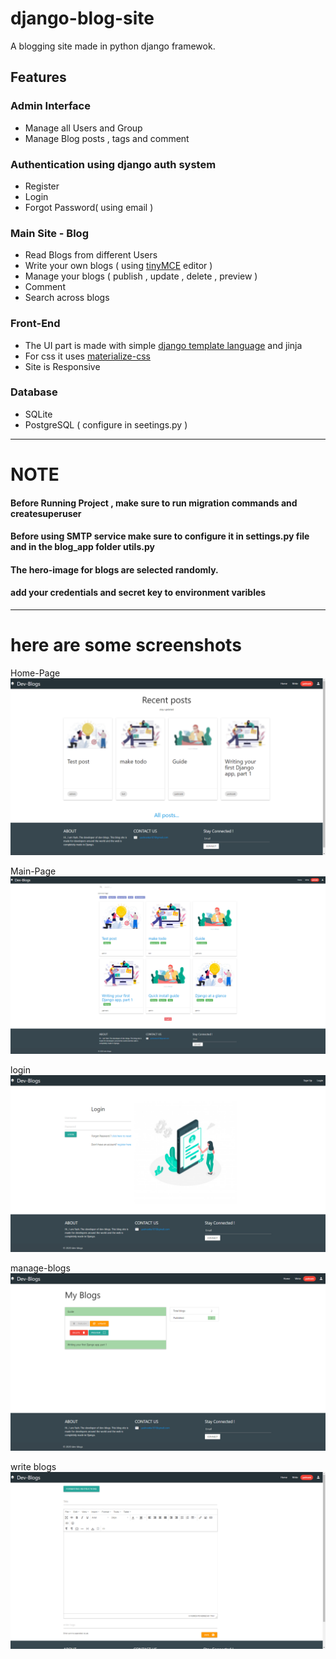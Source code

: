 # django-blog-site
A blogging site made in python django framewok. 

## Features
### Admin Interface 
* Manage all Users and Group 
* Manage Blog posts , tags and comment 

### Authentication using django auth system
* Register
* Login
* Forgot Password( using email ) 

### Main Site - Blog 
* Read Blogs from different Users 
* Write your own blogs ( using [tinyMCE](https://www.tiny.cloud/features ) editor )
* Manage your blogs ( publish , update , delete , preview )
* Comment 
* Search across blogs

### Front-End 
* The UI part is made with simple [django template language](https://docs.djangoproject.com/en/3.0/ref/templates/language/`) and jinja 
* For css it uses [materialize-css](https://materializecss.com/) 
* Site is Responsive
  
 ### Database 
 * SQLite 
 * PostgreSQL ( configure in seetings.py )
 ---------------
 # NOTE 
 #### Before Running Project , make sure to run migration commands and createsuperuser
 #### Before using SMTP service make sure to configure it in settings.py file and in the blog_app folder utils.py 
 #### The hero-image for blogs are selected randomly.
 #### add your credentials and secret key to environment varibles
 
 -----------------------------
# here are some screenshots
 Home-Page
![home-page](Screenshots/home.png)

Main-Page 
![main-page](Screenshots/main.png)

login
![login](Screenshots/login.png)

manage-blogs
![manage-blogs](Screenshots/manage_blogs.png)

write blogs
![write-blogs](Screenshots/write_blog.png)
